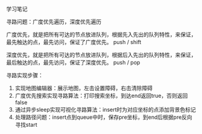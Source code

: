 学习笔记

寻路问题：广度优先遍历，深度优先遍历

广度优先，就是把所有可达的节点放进队列，根据先入先出的队列特性，来保证，最先触达的点，最先访问，保证了广度优先。
push / shift

深度优先，就是把所有可达的节点放进队列，根据后入先出的队列特性，来保证，最后触达的点，最先访问，保证了深度优先。
push / pop

寻路实现步骤：
1. 实现地图编辑器：展示地图，左击设置障碍，右击清除障碍
2. 广度优先搜索实现寻路算法：打印搜索坐标，到达end返回true，否则返回false
3. 通过异步sleep实现可视化寻路算法：insert时为对应坐标的点添加背景色标记
4. 处理路径问题：insert点到queue中时，保存pre坐标，到end后根据pre反向寻找start